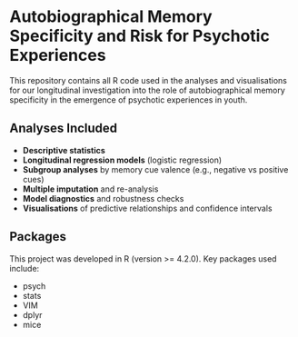 # Autobiographical Memory Specificity and Risk for Psychotic Experiences

This repository contains all R code used in the analyses and visualisations for our longitudinal investigation into the role of autobiographical memory specificity in the emergence of psychotic experiences in youth.

## Analyses Included

- **Descriptive statistics**
- **Longitudinal regression models** (logistic regression)
- **Subgroup analyses** by memory cue valence (e.g., negative vs positive cues)
- **Multiple imputation** and re-analysis
- **Model diagnostics** and robustness checks
- **Visualisations** of predictive relationships and confidence intervals

## Packages

This project was developed in R (version >= 4.2.0). Key packages used include:

- psych
- stats
- VIM
- dplyr
- mice
